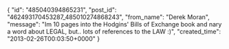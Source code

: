  {
   "id": "485040394865231",
   "post_id": "462493170453287_485010274868243",
   "from_name": "Derek Moran",
   "message": "Im 10 pages into the Hodgins' Bills of Exchange book and nary a word about LEGAL, but.. lots of references to the LAW :)",
   "created_time": "2013-02-26T00:03:50+0000"
 }
